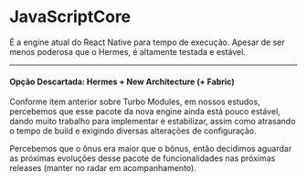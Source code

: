 # JavaScriptCore

É a engine atual do React Native para tempo de execução. Apesar de ser menos poderosa que o Hermes, é altamente testada e estável.

---

#### Opção Descartada: Hermes + New Architecture (+ Fabric)

Conforme item anterior sobre Turbo Modules, em nossos estudos, percebemos que esse pacote da nova engine ainda está pouco estável, dando muito trabalho para implementar e estabilizar, assim como atrasando o tempo de build e exigindo diversas alterações de configuração.

Percebemos que o ônus era maior que o bônus, então decidimos aguardar as próximas evoluções desse pacote de funcionalidades nas próximas releases (manter no radar em acompanhamento).
